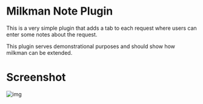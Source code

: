 # Milkman Note Plugin

This is a very simple plugin that adds a tab to each request where users can enter some notes about the request.

This plugin serves demonstrational purposes and should show how milkman can be extended.

# Screenshot

![img](/img/notes-plugin.PNG)